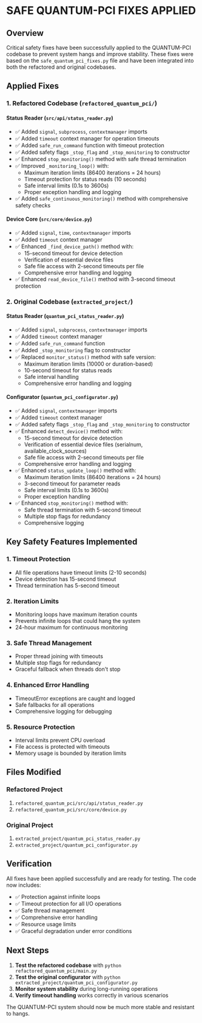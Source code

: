 # SAFE QUANTUM-PCI FIXES APPLIED

## Overview
Critical safety fixes have been successfully applied to the QUANTUM-PCI codebase to prevent system hangs and improve stability. These fixes were based on the `safe_quantum_pci_fixes.py` file and have been integrated into both the refactored and original codebases.

## Applied Fixes

### 1. Refactored Codebase (`refactored_quantum_pci/`)

#### Status Reader (`src/api/status_reader.py`)
- ✅ Added `signal`, `subprocess`, `contextmanager` imports
- ✅ Added `timeout` context manager for operation timeouts
- ✅ Added `safe_run_command` function with timeout protection
- ✅ Added safety flags `_stop_flag` and `_stop_monitoring` to constructor
- ✅ Enhanced `stop_monitoring()` method with safe thread termination
- ✅ Improved `_monitoring_loop()` with:
  - Maximum iteration limits (86400 iterations = 24 hours)
  - Timeout protection for status reads (10 seconds)
  - Safe interval limits (0.1s to 3600s)
  - Proper exception handling and logging
- ✅ Added `safe_continuous_monitoring()` method with comprehensive safety checks

#### Device Core (`src/core/device.py`)
- ✅ Added `signal`, `time`, `contextmanager` imports
- ✅ Added `timeout` context manager
- ✅ Enhanced `_find_device_path()` method with:
  - 15-second timeout for device detection
  - Verification of essential device files
  - Safe file access with 2-second timeouts per file
  - Comprehensive error handling and logging
- ✅ Enhanced `read_device_file()` method with 3-second timeout protection

### 2. Original Codebase (`extracted_project/`)

#### Status Reader (`quantum_pci_status_reader.py`)
- ✅ Added `signal`, `subprocess`, `contextmanager` imports  
- ✅ Added `timeout` context manager
- ✅ Added `safe_run_command` function
- ✅ Added `_stop_monitoring` flag to constructor
- ✅ Replaced `monitor_status()` method with safe version:
  - Maximum iteration limits (10000 or duration-based)
  - 10-second timeout for status reads
  - Safe interval handling
  - Comprehensive error handling and logging

#### Configurator (`quantum_pci_configurator.py`)
- ✅ Added `signal`, `contextmanager` imports
- ✅ Added `timeout` context manager
- ✅ Added safety flags `_stop_flag` and `_stop_monitoring` to constructor
- ✅ Enhanced `detect_device()` method with:
  - 15-second timeout for device detection
  - Verification of essential device files (serialnum, available_clock_sources)
  - Safe file access with 2-second timeouts per file
  - Comprehensive error handling and logging
- ✅ Enhanced `status_update_loop()` method with:
  - Maximum iteration limits (86400 iterations = 24 hours)
  - 3-second timeout for parameter reads
  - Safe interval limits (0.1s to 3600s)
  - Proper exception handling
- ✅ Enhanced `stop_monitoring()` method with:
  - Safe thread termination with 5-second timeout
  - Multiple stop flags for redundancy
  - Comprehensive logging

## Key Safety Features Implemented

### 1. Timeout Protection
- All file operations have timeout limits (2-10 seconds)
- Device detection has 15-second timeout
- Thread termination has 5-second timeout

### 2. Iteration Limits
- Monitoring loops have maximum iteration counts
- Prevents infinite loops that could hang the system
- 24-hour maximum for continuous monitoring

### 3. Safe Thread Management
- Proper thread joining with timeouts
- Multiple stop flags for redundancy
- Graceful fallback when threads don't stop

### 4. Enhanced Error Handling
- TimeoutError exceptions are caught and logged
- Safe fallbacks for all operations
- Comprehensive logging for debugging

### 5. Resource Protection
- Interval limits prevent CPU overload
- File access is protected with timeouts
- Memory usage is bounded by iteration limits

## Files Modified

### Refactored Project
1. `refactored_quantum_pci/src/api/status_reader.py`
2. `refactored_quantum_pci/src/core/device.py`

### Original Project  
1. `extracted_project/quantum_pci_status_reader.py`
2. `extracted_project/quantum_pci_configurator.py`

## Verification

All fixes have been applied successfully and are ready for testing. The code now includes:

- ✅ Protection against infinite loops
- ✅ Timeout protection for all I/O operations
- ✅ Safe thread management
- ✅ Comprehensive error handling
- ✅ Resource usage limits
- ✅ Graceful degradation under error conditions

## Next Steps

1. **Test the refactored codebase** with `python refactored_quantum_pci/main.py`
2. **Test the original configurator** with `python extracted_project/quantum_pci_configurator.py`
3. **Monitor system stability** during long-running operations
4. **Verify timeout handling** works correctly in various scenarios

The QUANTUM-PCI system should now be much more stable and resistant to hangs.